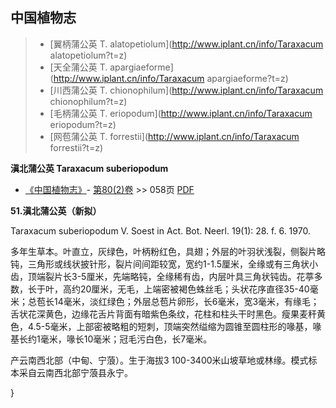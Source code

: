 

## 中国植物志

> * [翼柄蒲公英  T.  alatopetiolum](http://www.iplant.cn/info/Taraxacum alatopetiolum?t=z)
> * [天全蒲公英  T.  apargiaeforme](http://www.iplant.cn/info/Taraxacum apargiaeforme?t=z)
> * [川西蒲公英  T.  chionophilum](http://www.iplant.cn/info/Taraxacum chionophilum?t=z)
> * [毛柄蒲公英  T.  eriopodum](http://www.iplant.cn/info/Taraxacum eriopodum?t=z)
> * [网苞蒲公英  T.  forrestii](http://www.iplant.cn/info/Taraxacum forrestii?t=z)

**滇北蒲公英 Taraxacum suberiopodum**

* [《中国植物志》](http://www.iplant.cn/frps)- [第80(2)卷](http://www.iplant.cn/frps/vol/80(2)) >> 058页 [PDF](http://www.iplant.cn/frps/pdf/80(2)/058a.PDF)

**51.滇北蒲公英（新拟）**

Taraxacum suberiopodum V. Soest in Act. Bot. Neerl. 19(1): 28. f. 6. 1970.

多年生草本。叶直立，灰绿色，叶柄粉红色，具翅；外层的叶羽状浅裂，侧裂片略钝，三角形或线状披针形，裂片间间距较宽，宽约1-1.5厘米，全缘或有三角状小齿，顶端裂片长3-5厘米，先端略钝，全缘稀有齿，内层叶具三角状钝齿。花葶多数，长于叶，高约20厘米，无毛，上端密被褐色蛛丝毛；头状花序直径35-40毫米；总苞长14毫米，淡红绿色；外层总苞片卵形，长6毫米，宽3毫米，有缘毛；舌状花深黄色，边缘花舌片背面有暗紫色条纹，花柱和柱头干时黑色。瘦果麦秆黄色，4.5-5毫米，上部密被略粗的短刺，顶端突然缢缩为圆锥至圆柱形的喙基，喙基长约1毫米，喙长10毫米；冠毛污白色，长7毫米。

产云南西北部（中甸、宁蒗）。生于海拔3 100-3400米山坡草地或林缘。模式标本采自云南西北部宁蒗县永宁。

}